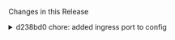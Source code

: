 Changes in this Release

<details><summary>d238bd0 chore: added ingress port to config</summary>
chore: added ingress port to config
</details>